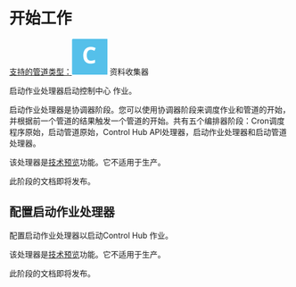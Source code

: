 # 开始工作

[支持的管道类型：](https://streamsets.com/documentation/controlhub/latest/help/datacollector/UserGuide/Pipeline_Configuration/ProductIcons_Doc.html#concept_mjg_ly5_pgb)![img](imgs/icon-SDC-20200310181938308.png) 资料收集器

启动作业处理器启动控制中心 作业。

启动作业处理器是协调器阶段。您可以使用协调器阶段来调度作业和管道的开始，并根据前一个管道的结果触发一个管道的开始。共有五个编排器阶段：Cron调度程序原始，启动管道原始，Control Hub API处理器，启动作业处理器和启动管道处理器。

该处理器是[技术预览](https://streamsets.com/documentation/controlhub/latest/help/datacollector/UserGuide/Pipeline_Design/TechPreview.html#concept_prl_qfv_gfb)功能。它不适用于生产。

此阶段的文档即将发布。

## 配置启动作业处理器

配置启动作业处理器以启动Control Hub 作业。

该处理器是[技术预览](https://streamsets.com/documentation/controlhub/latest/help/datacollector/UserGuide/Pipeline_Design/TechPreview.html#concept_prl_qfv_gfb)功能。它不适用于生产。

此阶段的文档即将发布。